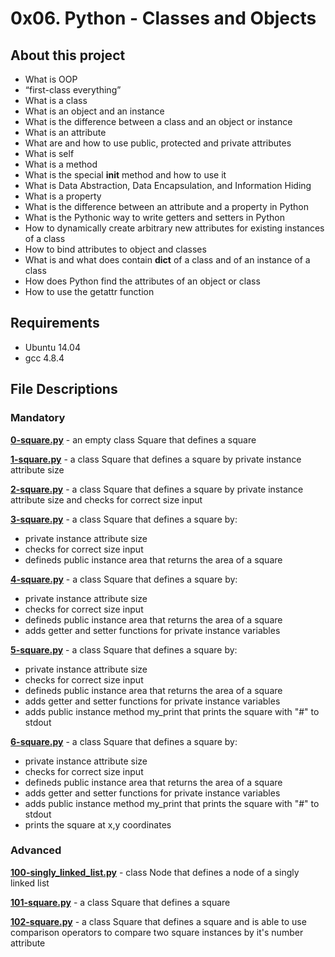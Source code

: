 # 0x06. Python - Classes and Objects
## About this project

* What is OOP
* “first-class everything”
* What is a class
* What is an object and an instance
* What is the difference between a class and an object or instance
* What is an attribute
* What are and how to use public, protected and private attributes
* What is self
* What is a method
* What is the special __init__ method and how to use it
* What is Data Abstraction, Data Encapsulation, and Information Hiding
* What is a property
* What is the difference between an attribute and a property in Python
* What is the Pythonic way to write getters and setters in Python
* How to dynamically create arbitrary new attributes for existing instances of a class
* How to bind attributes to object and classes
* What is and what does contain __dict__ of a class and of an instance of a class
* How does Python find the attributes of an object or class
* How to use the getattr function


## Requirements
- Ubuntu 14.04
- gcc 4.8.4

## File Descriptions
### Mandatory
**[0-square.py](0-square.py)** - an empty class Square that defines a square

**[1-square.py](1-square.py)** - a class Square that defines a square by private instance attribute size

**[2-square.py](2-square.py)** - a class Square that defines a square by private instance attribute size and checks for correct size input

**[3-square.py](3-square.py)** - a class Square that defines a square by:

* private instance attribute size
* checks for correct size input
* defineds public instance area that returns the area of a square

**[4-square.py](4-square.py)** - a class Square that defines a square by:

* private instance attribute size
* checks for correct size input
* defineds public instance area that returns the area of a square
* adds getter and setter functions for private instance variables

**[5-square.py](5-square.py)** - a class Square that defines a square by:

* private instance attribute size
* checks for correct size input
* defineds public instance area that returns the area of a square
* adds getter and setter functions for private instance variables
* adds public instance method my_print that prints the square with "#" to stdout


**[6-square.py](6-square.py)** - a class Square that defines a square by:

* private instance attribute size
* checks for correct size input
* defineds public instance area that returns the area of a square
* adds getter and setter functions for private instance variables
* adds public instance method my_print that prints the square with "#" to stdout
* prints the square at x,y coordinates



### Advanced
**[100-singly_linked_list.py](100-singly_linked_list.py)** - class Node that defines a node of a singly linked list

**[101-square.py](101-square.py)** - a class Square that defines a square

**[102-square.py](102-square.py)** - a class Square that defines a square and is able to use comparison operators to compare two square instances by it's number attribute
